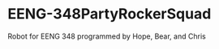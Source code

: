 EENG-348PartyRockerSquad
========================

Robot for EENG 348 programmed by Hope, Bear, and Chris
